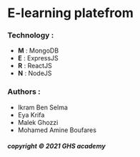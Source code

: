 # E-learning platefrom


### Technology :
* **M** : MongoDB
* **E** : ExpressJS
* **R** : ReactJS
* **N** : NodeJS
  

### Authors :
* Ikram Ben Selma
* Eya Krifa
* Malek Ghozzi
* Mohamed Amine Boufares


##### copyright © 2021 GHS academy